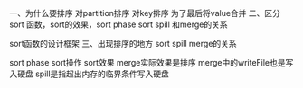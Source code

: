 一、为什么要排序
对partition排序
对key排序
为了最后将value合并
二、区分
sort 函数，sort的效果，sort phase
sort
spill 和merge的关系

sort函数的设计框架
三、出现排序的地方
sort
spill
merge的关系

sort phase
sort操作
sort效果
merge实际效果是排序
merge中的writeFile也是写入硬盘
spill是指超出内存的临界条件写入硬盘
